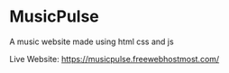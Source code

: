 # MusicPulse
A music website made using html css and js

Live Website: https://musicpulse.freewebhostmost.com/

